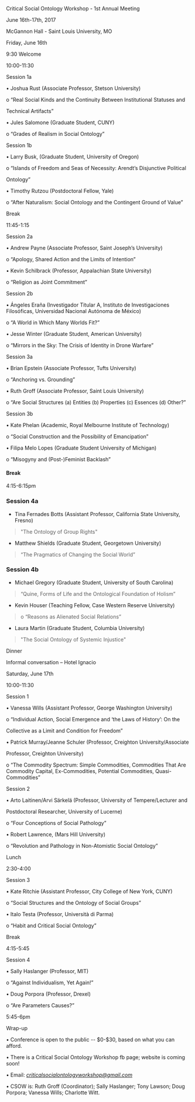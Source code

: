  Critical Social Ontology Workshop - 1st Annual Meeting

 June 16th-17th, 2017

 McGannon Hall - Saint Louis University, MO

 Friday, June 16th

 9:30 Welcome

 10:00-11:30

 Session 1a

 • Joshua Rust (Associate Professor, Stetson University)

 o “Real Social Kinds and the Continuity Between Institutional Statuses
 and

 Technical Artifacts”

 • Jules Salomone (Graduate Student, CUNY)

 o “Grades of Realism in Social Ontology”

 Session 1b

 • Larry Busk, (Graduate Student, University of Oregon)

 o “Islands of Freedom and Seas of Necessity: Arendt’s Disjunctive
 Political

 Ontology”

 • Timothy Rutzou (Postdoctoral Fellow, Yale)

 o “After Naturalism: Social Ontology and the Contingent Ground of
 Value”

 Break

 11:45-1:15

 Session 2a

 • Andrew Payne (Associate Professor, Saint Joseph’s University)

 o “Apology, Shared Action and the Limits of Intention”

 • Kevin Schilbrack (Professor, Appalachian State University)

 o “Religion as Joint Commitment”

 Session 2b

 • Ángeles Eraña (Investigador Titular A, Instituto de Investigaciones
 Filosóficas, Universidad Nacional Autónoma de México)

 o “A World in Which Many Worlds Fit?”

 • Jesse Winter (Graduate Student, American University)

 o “Mirrors in the Sky: The Crisis of Identity in Drone Warfare”

 Session 3a

 • Brian Epstein (Associate Professor, Tufts University)

 o “Anchoring vs. Grounding”

 • Ruth Groff (Associate Professor, Saint Louis University)

 o “Are Social Structures (a) Entities (b) Properties (c) Essences (d)
 Other?”

 Session 3b

 • Kate Phelan (Academic, Royal Melbourne Institute of Technology)

 o “Social Construction and the Possibility of Emancipation”

 • Filipa Melo Lopes (Graduate Student University of Michigan)

 o “Misogyny and (Post-)Feminist Backlash”

 #### Break

 4:15-6:15pm

 ### Session 4a

 - Tina Fernades Botts (Assistant Professor, California State University, Fresno)

>"The Ontology of Group Rights"

-  Matthew Shields (Graduate Student, Georgetown University)

>“The Pragmatics of Changing the Social World”

### Session 4b

- Michael Gregory (Graduate Student, University of South Carolina)

>“Quine, Forms of Life and the Ontological Foundation of Holism”

- Kevin Houser (Teaching Fellow, Case Western Reserve University)

>  o “Reasons as Alienated Social Relations”
 
- Laura Martin (Graduate Student, Columbia University)

>"The Social Ontology of Systemic Injustice"

>

 

 Dinner

 Informal conversation – Hotel Ignacio

 Saturday, June 17th

 10:00-11:30

 Session 1

 • Vanessa Wills (Assistant Professor, George Washington University)

 o “Individual Action, Social Emergence and ‘the Laws of History’: On
 the

 Collective as a Limit and Condition for Freedom”

 • Patrick Murray/Jeanne Schuler (Professor, Creighton
 University/Associate

 Professor, Creighton University)

 o “The Commodity Spectrum: Simple Commodities, Commodities That Are
 Commodity Capital, Ex-Commodities, Potential Commodities, Quasi-
 Commodities”

 Session 2

 • Arto Laitinen/Arvi Särkelä (Professor, University of
 Tempere/Lecturer and

 Postdoctoral Researcher, University of Lucerne)

 o “Four Conceptions of Social Pathology”

 • Robert Lawrence, (Mars Hill University)

 o “Revolution and Pathology in Non-Atomistic Social Ontology”

 Lunch

 2:30-4:00

 Session 3

 • Kate Ritchie (Assistant Professor, City College of New York, CUNY)

 o “Social Structures and the Ontology of Social Groups”

 • Italo Testa (Professor, Università di Parma)

 o “Habit and Critical Social Ontology”

 Break

 4:15-5:45

 Session 4

 • Sally Haslanger (Professor, MIT)

 o “Against Individualism, Yet Again!”

 • Doug Porpora (Professor, Drexel)

 o “Are Parameters Causes?”

 5:45-6pm

 Wrap-up

 • Conference is open to the public -- \$0-\$30, based on what you can
 afford.

 • There is a Critical Social Ontology Workshop fb page; website is
 coming soon!

 • Email:
 [*criticalsocialontologyworkshop@gmail.com*](mailto:criticalsocialontologyworkshop@gmail.com)

 • CSOW is: Ruth Groff (Coordinator); Sally Haslanger; Tony Lawson;
 Doug Porpora; Vanessa Wills; Charlotte Witt.
